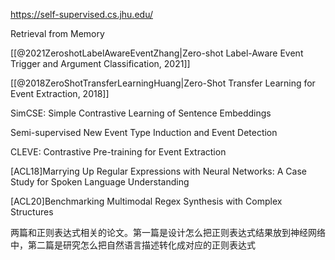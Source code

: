 https://self-supervised.cs.jhu.edu/

Retrieval from Memory

[[@2021ZeroshotLabelAwareEventZhang|Zero-shot Label-Aware Event Trigger and Argument Classification, 2021]]

[[@2018ZeroShotTransferLearningHuang|Zero-Shot Transfer Learning for Event Extraction, 2018]]

SimCSE: Simple Contrastive Learning of Sentence Embeddings

Semi-supervised New Event Type Induction and Event Detection

CLEVE: Contrastive Pre-training for Event Extraction




[ACL18]Marrying Up Regular Expressions with Neural Networks:
A Case Study for Spoken Language Understanding

[ACL20]Benchmarking Multimodal Regex Synthesis with Complex Structures

两篇和正则表达式相关的论文。第一篇是设计怎么把正则表达式结果放到神经网络中，第二篇是研究怎么把自然语言描述转化成对应的正则表达式
